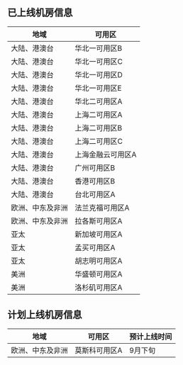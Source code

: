 ## 已上线机房信息

|  地域  | 可用区        |  
| ---------  |  ---------  | 
| 大陆、港澳台 | 华北一可用区B |
| 大陆、港澳台 | 华北一可用区C |
| 大陆、港澳台 | 华北一可用区D |
| 大陆、港澳台 | 华北一可用区E |
| 大陆、港澳台 | 华北二可用区A |
| 大陆、港澳台 | 上海二可用区A |
| 大陆、港澳台 | 上海二可用区B |
| 大陆、港澳台 | 上海二可用区C |
| 大陆、港澳台 | 上海金融云可用区A |
| 大陆、港澳台 | 广州可用区B   |
| 大陆、港澳台 | 香港可用区B   |
| 大陆、港澳台 | 台北可用区A   |
| 欧洲、中东及非洲 | 法兰克福可用区A   |
| 欧洲、中东及非洲 | 拉各斯可用区A   |
| 亚太 | 新加坡可用区A   |
| 亚太 | 孟买可用区A   |
| 亚太 | 胡志明可用区A |
| 美洲 | 华盛顿可用区A   |
| 美洲 | 洛杉矶可用区A |


## 计划上线机房信息
|  地域  | 可用区        | 预计上线时间 |
| ---------  |  ---------  |   ---------  |
| 欧洲、中东及非洲 | 莫斯科可用区A | 9月下旬 |

